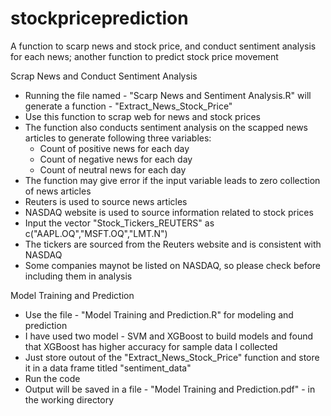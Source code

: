 # stockpriceprediction
A function to scarp news and stock price, and conduct sentiment analysis for each news; another function to predict stock price movement

Scrap News and Conduct Sentiment Analysis
* Running the file named - "Scarp News and Sentiment Analysis.R" will generate a function - "Extract_News_Stock_Price"
* Use this function to scrap web for news and stock prices
* The function also conducts sentiment analysis on the scapped news articles to generate following three variables:
  * Count of positive news for each day
  * Count of negative news for each day
  * Count of neutral news for each day
* The function may give error if the input variable leads to zero collection of news articles
* Reuters is used to source news articles
* NASDAQ website is used to source information related to stock prices
* Input the vector "Stock_Tickers_REUTERS" as c("AAPL.OQ","MSFT.OQ","LMT.N")
 * The tickers are sourced from the Reuters website and is consistent with NASDAQ
 * Some companies maynot be listed on NASDAQ, so please check before including them in analysis 

Model Training and Prediction
* Use the file - "Model Training and Prediction.R" for modeling and prediction
* I have used two model - SVM and XGBoost to build models and found that XGBoost has higher accuracy for sample data I collected
* Just store outout of the "Extract_News_Stock_Price" function and store it in a data frame titled "sentiment_data"
 * Run the code
 * Output will be saved in a file - "Model Training and Prediction.pdf" - in the working directory
